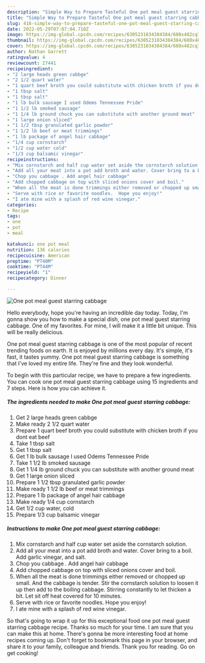 ```yaml
---
description: "Simple Way to Prepare Tasteful One pot meal guest starring cabbage"
title: "Simple Way to Prepare Tasteful One pot meal guest starring cabbage"
slug: 416-simple-way-to-prepare-tasteful-one-pot-meal-guest-starring-cabbage
date: 2022-05-29T07:07:04.710Z
image: https://img-global.cpcdn.com/recipes/6305231034384384/680x482cq70/one-pot-meal-guest-starring-cabbage-recipe-main-photo.jpg
thumbnail: https://img-global.cpcdn.com/recipes/6305231034384384/680x482cq70/one-pot-meal-guest-starring-cabbage-recipe-main-photo.jpg
cover: https://img-global.cpcdn.com/recipes/6305231034384384/680x482cq70/one-pot-meal-guest-starring-cabbage-recipe-main-photo.jpg
author: Nathan Garrett
ratingvalue: 4
reviewcount: 27441
recipeingredient:
- "2 large heads green cabbge"
- "2 1/2 quart water"
- "1 quart beef broth you could substitute with chicken broth if you dont eat beef"
- "1 tbsp salt"
- "1 tbsp salt"
- "1 lb bulk sausage I used Odems Tennessee Pride"
- "1 1/2 lb smoked sausage"
- "1 1/4 lb ground chuck you can substitute with another ground meat"
- "1 large onion sliced"
- "1 1/2 tbsp granulated garlic powder"
- "1 1/2 lb beef or meat trimmings"
- "1 lb package of angel hair cabbage"
- "1/4 cup cornstarch"
- "1/2 cup water cold"
- "1/3 cup balsamic vinegar"
recipeinstructions:
- "Mix cornstarch and half cup water set aside the cornstarch solution."
- "Add all your meat into a pot add broth and water. Cover bring to a boil. Add garlic vinegar, and salt."
- "Chop you cabbage . Add angel hair cabbage"
- "Add chopped cabbage on top with sliced onions cover and boil."
- "When all the meat is done trimmings either removed or chopped up small. And the cabbage is tender. Stir the cornstarch solution to loosen it up then add to the boiling cabbage.  Stirring constantly to let thicken a bit. Let sit off heat covered for 10 minutes."
- "Serve with rice or favorite noodles.  Hope you enjoy!"
- "I ate mine with a splash of red wine vinegar."
categories:
- Recipe
tags:
- one
- pot
- meal

katakunci: one pot meal 
nutrition: 136 calories
recipecuisine: American
preptime: "PT40M"
cooktime: "PT44M"
recipeyield: "1"
recipecategory: Dinner

---
```



![One pot meal guest starring cabbage](https://img-global.cpcdn.com/recipes/6305231034384384/680x482cq70/one-pot-meal-guest-starring-cabbage-recipe-main-photo.jpg)

Hello everybody, hope you're having an incredible day today. Today, I'm gonna show you how to make a special dish, one pot meal guest starring cabbage. One of my favorites. For mine, I will make it a little bit unique. This will be really delicious.



One pot meal guest starring cabbage is one of the most popular of recent trending foods on earth. It is enjoyed by millions every day. It's simple, it's fast, it tastes yummy. One pot meal guest starring cabbage is something that I've loved my entire life. They're fine and they look wonderful.


To begin with this particular recipe, we have to prepare a few ingredients. You can cook one pot meal guest starring cabbage using 15 ingredients and 7 steps. Here is how you can achieve it.

<!--inarticleads1-->

##### The ingredients needed to make One pot meal guest starring cabbage:

1. Get 2 large heads green cabbge
1. Make ready 2 1/2 quart water
1. Prepare 1 quart beef broth you could substitute with chicken broth if you dont eat beef
1. Take 1 tbsp salt
1. Get 1 tbsp salt
1. Get 1 lb bulk sausage I used Odems Tennessee Pride
1. Take 1 1/2 lb smoked sausage
1. Get 1 1/4 lb ground chuck you can substitute with another ground meat
1. Get 1 large onion sliced
1. Prepare 1 1/2 tbsp granulated garlic powder
1. Make ready 1 1/2 lb beef or meat trimmings
1. Prepare 1 lb package of angel hair cabbage
1. Make ready 1/4 cup cornstarch
1. Get 1/2 cup water, cold
1. Prepare 1/3 cup balsamic vinegar




<!--inarticleads2-->

##### Instructions to make One pot meal guest starring cabbage:

1. Mix cornstarch and half cup water set aside the cornstarch solution.
1. Add all your meat into a pot add broth and water. Cover bring to a boil. Add garlic vinegar, and salt.
1. Chop you cabbage . Add angel hair cabbage
1. Add chopped cabbage on top with sliced onions cover and boil.
1. When all the meat is done trimmings either removed or chopped up small. And the cabbage is tender. Stir the cornstarch solution to loosen it up then add to the boiling cabbage.  Stirring constantly to let thicken a bit. Let sit off heat covered for 10 minutes.
1. Serve with rice or favorite noodles.  Hope you enjoy!
1. I ate mine with a splash of red wine vinegar.




So that's going to wrap it up for this exceptional food one pot meal guest starring cabbage recipe. Thanks so much for your time. I am sure that you can make this at home. There's gonna be more interesting food at home recipes coming up. Don't forget to bookmark this page in your browser, and share it to your family, colleague and friends. Thank you for reading. Go on get cooking!

